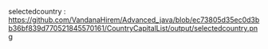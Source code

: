 selectedcountry : https://github.com/VandanaHirem/Advanced_java/blob/ec73805d35ec0d3bb36bf839d770521845570161/CountryCapitalList/output/selectedcountry.png
